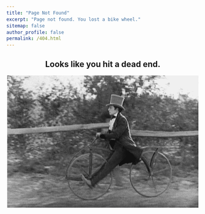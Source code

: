 ```yaml
---
title: "Page Not Found"
excerpt: "Page not found. You lost a bike wheel."
sitemap: false
author_profile: false
permalink: /404.html
---
```


<center>
<h2>Looks like you hit a dead end.</h2>
<img src="./images/biker.gif" alt="404_gif" class="center">
</center>
